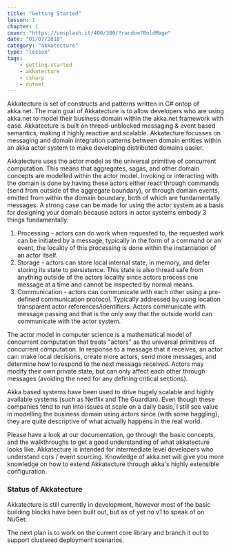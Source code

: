 ```yaml
---
title: "Getting Started"
lesson: 1
chapter: 1
cover: "https://unsplash.it/400/300/?random?BoldMage"
date: "01/07/2018"
category: "akkatecture"
type: "lesson"
tags:
    - getting-started
    - akkatecture
    - csharp
    - dotnet
---
```


Akkatecture is set of constructs and patterns written in C# ontop of akka.net. The main goal of Akkatecture is to allow developers who are using akka.net to model their business domain within the akka.net framework with ease. Akkatecture is built on thread-unblocked messaging & event based semantics, making it highly reactive and scalable. Akkatecture focusses on messaging and domain integration patterns between domain entities within an akka actor system to make developing distributed domains easier.

Akkatecture uses the actor model as the universal primitive of concurrent computation. This means that aggregates, sagas, and other domain concepts are modelled within the actor model. Invoking or interacting with the domain is done by having these actors either react through commands (send from outside of the aggregate boundary), or through domain events, emitted from within the domain boundary, both of which are fundamentally messages. A strong case can be made for using the actor system as a basis for designing your domain because actors in actor systems embody 3 things fundamentally:

1. Processing - actors can do work when requested to, the requested work can be initiated by a message, typically in the form of a command or an event, the locality of this processing is done within the instantiation of an actor itself.
2. Storage - actors can store local internal state, in memory, and defer storing its state to persistence. This state is also thread safe from anything outside of the actors locality since actors process one message at a time and cannot be inspected by normal means.
3. Communication - actors can communicate with each other using a pre-defined communication protocol. Typically addressed by using location transparent actor references/identifiers. Actors communicate with message passing and that is the only way that the outside world can communicate with the actor system.

The actor model in computer science is a mathematical model of concurrent computation that treats "actors" as the universal primitives of concurrent computation. In response to a message that it receives, an actor can: make local decisions, create more actors, send more messages, and determine how to respond to the next message received. Actors may modify their own private state, but can only affect each other through messages (avoiding the need for any defining critical sections).

Akka based systems have been used to drive hugely scalable and highly available systems (such as Netflix and The Guardian). Even though these companies tend to run into issues at scale on a daily basis, I still see value in modelling the business domain using actors since (with some haggling), they are quite descriptive of what actually happens in the real world.

[//]: # (TODO LINK)
Please have a look at our documentation, go through the basic concepts, and the walkthroughs to get a good understanding of what akkatecture looks like. Akkatecture is intended for intermediate level developers who understand cqrs / event sourcing. Knowledge of akka.net will give you more knowledge on how to extend Akkatecture through akka's highly extensible configuration.

### Status of Akkatecture

Akkatecture is still currently in development, however most of the basic building blocks have been built out, but as of yet no v1 to speak of on NuGet.

The next plan is to work on the current core library and branch it out to support clustered deployment scenarios.